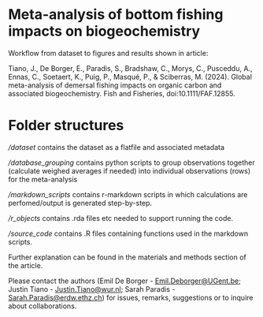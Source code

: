 # Meta-analysis of bottom fishing impacts on biogeochemistry
 Workflow from dataset to figures and results shown in article: 

Tiano, J., De Borger, E., Paradis, S., Bradshaw, C., Morys, C., Pusceddu, A., Ennas, C., Soetaert, K., Puig, P., Masqué, P., & Sciberras, M. (2024). Global meta-analysis of demersal fishing impacts on organic carbon and associated biogeochemistry. Fish and Fisheries, doi:10.1111/FAF.12855.

# Folder structures

*/dataset* contains the dataset as a flatfile and associated metadata

*/database_grouping* contains python scripts to group observations together (calculate weighed averages if needed) into individual observations (rows) for the meta-analysis

*/markdown_scripts* contains r-markdown scripts in which calculations are perfomed/output is generated step-by-step.

*/r_objects* contains .rda files etc needed to support running the code.

*/source_code* contains .R files containing functions used in the markdown scripts.

Further explanation can be found in the materials and methods section of the article.

Please contact the authors (Emil De Borger - Emil.Deborger@UGent.be; Justin Tiano - Justin.Tiano@wur.nl; Sarah Paradis - Sarah.Paradis@erdw.ethz.ch) for issues, remarks, suggestions or to inquire about collaborations.


